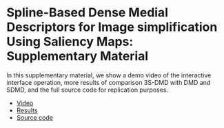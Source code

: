 # Spline-Based Dense Medial Descriptors for Image simplification Using Saliency Maps: Supplementary Material

In this supplementary material, we show a demo video of the interactive interface operation, more results of comparison 3S-DMD with DMD and SDMD, and the full source code for replication purposes.

  - [Video](./video.md)
  - [Results](./Results.md)
  - [Source code](./Replication.md)
